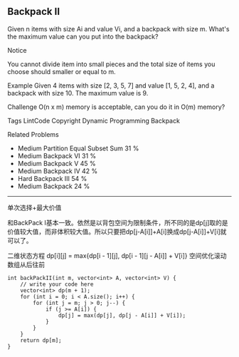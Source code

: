 ## Backpack II  ##

Given n items with size Ai and value Vi, and a backpack with size m. What's the maximum value can you put into the backpack?

 Notice

You cannot divide item into small pieces and the total size of items you choose should smaller or equal to m.

Example
Given 4 items with size [2, 3, 5, 7] and value [1, 5, 2, 4], and a backpack with size 10. The maximum value is 9.

Challenge 
O(n x m) memory is acceptable, can you do it in O(m) memory?

Tags 
LintCode Copyright Dynamic Programming Backpack

Related Problems 

- Medium Partition Equal Subset Sum 31 %
- Medium Backpack VI 31 %
- Medium Backpack V 45 %
- Medium Backpack IV 42 %
- Hard Backpack III 54 %
- Medium Backpack 24 %

----------
单次选择+最大价值

和BackPack I基本一致。依然是以背包空间为限制条件，所不同的是dp[j]取的是价值较大值，而非体积较大值。所以只要把dp[j-A[i]]+A[i]换成dp[j-A[i]]+V[i]就可以了。

二维状态方程
dp[i][j] = max{dp[i - 1][j], dp[i - 1][j - A[i]] + V[i]}
空间优化滚动数组从后往前

	int backPackII(int m, vector<int> A, vector<int> V) {
	    // write your code here
	    vector<int> dp(m + 1);
	    for (int i = 0; i < A.size(); i++) {
	        for (int j = m; j > 0; j--) {
	            if (j >= A[i]) {
	                dp[j] = max(dp[j], dp[j - A[i]] + V[i]);
	            }
	        }
	    }
	    return dp[m];
	}